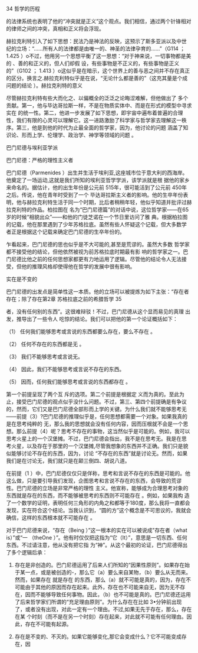 34 哲学的历程

的法律系统也表明了他的“冲突就是正义”这个观点。我们相信，通过两个针锋相对的律师之间的冲突，真相和正义将会浮现。

赫拉克利特引入了如下思想：民法乃是神法的反映，这预示了斯多亚派以及中世 纪的立场：“……所有人的法律都是由唯一的、神圣的法律孕育的……”（G114 ； 1.425 ）o不过，他用另一个思想平衡了这一思想：“对于神来说，一切事物都是美的 、善的和正义的，但人们却假 设，有些事物是不正义的，有些事物是正义的”（G102 ； 1.413 ）o这似乎是在暗示，这个世界上的善与恶之间并不存在真正的区分。换言之.赫拉克利特似乎是在说，“无论什么都是善的”（这充其量是个成问题的结论 ）。赫拉克利特的意义

尽管赫拉克利特有些大而化之、以偏概全的泛泛之论晦涩难解，但他做出了 多个贡献。第一，他与毕达哥拉斯一样，不是在物质实体中、而是在形式的模型中寻求实在 的统一性。第二，他进一步发展了如下思想，即宇宙中遍布着普遍的合理性，我们有限的心灵可以理解它。这一进路激励了科学家与哲学家去理解这一秩序。第三，他是到他的时代为止最全面的哲学家，因为，他讨论的问题 涵盖了知识论、形而上学、伦理学、政治学、神学等领域的问题 。

巴门尼德与埃利亚学派

巴门尼德：严格的理性主义者

巴门尼德（Parmenides ）出生并生活于埃利亚,这座城市位于意大利的西海岸。他奠定了一场运动,这就是我们所知的埃利亚哲学学派，该学派就是根 据他的家乡来命名的。据估计，他的出生年份是公元前 515年，很可能活到了公元前 450年之后。传说，他在青年时受到了一个 毕达哥拉斯主义者的影响。他的生卒年份表明，他与赫拉克利特生活于同一个时期，比后者稍稍年轻，他似乎知道并批评过赫拉克利特的作品。柏拉图在 名为“巴门尼德篇”的对话中说，这位哲学家——在65岁的时候“相貌出众”——和他的门徒芝诺在一个节日里访问了雅 典。根据柏拉图 的记载，他在那里遇到了少年苏格拉底。虽然有些人怀疑这个记载，但大多数学 者正是根据这个记载来确定巴门尼德的生卒年份的。

乍看起来，巴门尼德的思也似乎是不大可能的,甚至是荒谬的。虽然大多数 哲学家都不接受他的结论，但他依然被视为前苏格拉底时期最有影 响的哲学家之一。巴门尼德比他之前的任何思想家都更有力地运用了逻辑。尽管他的结论令人无法接受，但他的推理风格却使得他在哲学的发展中很有影响。

实在是不变的

巴门尼德的出发点是简单性这一本质。他的立场可以被提炼为如下主张：“存在者存在；除了存在第2章 苏格拉底之前的希腊哲学 35

者，没有任何别的东西”。这很难辩驳！不过，巴门尼德从这个显而易见的真理 出发，推导出了一些令人 吃惊的结论。我们可以把他的第一个论证概括如下：

（1） 任何我们能够思考或言说的东西都要么存在，要么不存在 。

（2） 任何不存在的东西都是无 。

（3） 我们不能够思考或言说无。

（4） 因此，我们不能够思考或言说不存在的东西。

（5） 因而，任何我们能够思考或言说的东西都存在 。

第一个前提呈现了两个互 斥的选项。第二个前提是根据定 义而为真的。至此为止，接受巴门尼德的观点似乎没什么问题。不过，第三、第四个前提确是有争议的，然而，它们又是巴门尼德全部形而上学的关键。为什么我们就不能够思考无——前提（3）?巴门尼德的推理似乎是，任何思想都需要一个对象。如果我真的是在思考纯粹的 无，那么我的思想就会没有任何内容，因而压根就不会是一个思想。那么前提（4）呢？思考不存在的事物，这当然似乎是可能的。例如，我可以思考火星上的一个汉堡摊。不过，巴门尼德会指出，我不是在思考无。我是在思 考火星，以及存在于那里的一个汉堡摊,尽管我想象的东西并不正确。我们只是貌似能够讨论不存在的东西，因为，讨论 “不存在的东西”就是讨论无。然而，如果我们是在讨论无，我们就只是在颠三倒四、胡说八道。

在前提（1 ）中，巴门尼德仅仅只是佯称，思考和言说不存在的东西是可能的。他这么做，只是要引导我们发现，企图思考和言说不存在的东西，会导致的荒谬 性。巴门尼德的立场是非常严格的理性 主义。他宣称，能够成为合理思考对象的东西就是存在的东西，而不能够被思考的东西则不可能存在 。例如，如果我构 造了一个数学的证明，表明任何三角形的内角之和都等于180度，那么我将一直都会发现，实在符合这个结论。当我认识到，“圆的方”这个概念是不可思议的，我就会确信，这样的东西根本就不可能存在 。

对于巴门尼德来说，“存在（Being ）”这一根本的实在可以被说成"存在者（what is）”或“一 （theOne ）”。他有时仅仅把这指为“它（It）”，意思是一切东西、任何东西。不过请注意，他从没有把它指 为“神”。从这个最初的论证，巴门尼德得出了多个逻辑后承：

1. 存在是非创造的。巴门尼德运用了后来人们所知的“因果性原则”。如果存在始 于某一点，或是被创造的-，那么它（a）要么来自某物，（b）要么从无而来。然而，如果存在 就是存在 的东西，那么（a）就不可能是真的，因为，存在不可能由于其他的原因而存在起来。此外，存在也不可能来自无，因为无不存在，因而不能够导致任何事物。因此，（b）也不可能是真的。巴门尼德还运用了后来哲学家们所谓的“充足理由原则”。为什么存在在比如 3•分钟前出现了，或者没有出现，对此一定有一个理由。不过,如果无先于存在，那么，存在在某 个时刻（而不是在另一个时刻）存在起来，对此就不可能有任何理由。因此，存在不可能有起源。

2. 存在是不变的、不灭的。如果它能够变化,那它会变成什么？它不可能变成存在，因

